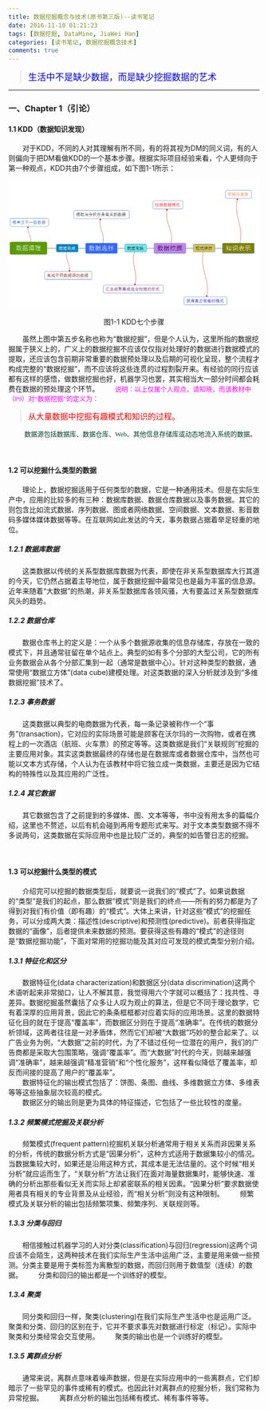 ```yaml
---
title: 数据挖掘概念与技术(原书第三版)--读书笔记
date: 2016-11-10 01:21:23
tags: [数据挖掘, DataMine, JiaWei Han]
categories: [读书笔记, 数据挖掘概念技术]
comments: true
---
```


><font color=#0000FF face="微软雅黑" size=4>生活中不是缺少数据，而是缺少挖掘数据的艺术</font>


***


### 一、Chapter 1（引论）
#### 1.1 KDD（数据知识发现）
&emsp;&emsp;对于KDD，不同的人对其理解有所不同，有的将其视为DM的同义词，有的人则偏向于把DM看做KDD的一个基本步骤。根据实际项目经验来看，个人更倾向于第一种观点，KDD共由7个步骤组成，如下图1-1所示：
  
![image](数据挖掘概念与技术-原书第三版-读书笔记/KDD步骤.png)
<div align="center">图1-1 KDD七个步骤</div>

&emsp;&emsp;虽然上图中第五步名称也称为“数据挖掘”，但是个人认为，这里所指的数据挖掘属于狭义上的，广义上的数据挖掘不应该仅仅指对处理好的数据进行数据模式的提取，还应该包含前期非常重要的数据预处理以及后期的可视化呈现，整个流程才构成完整的“数据挖掘”，而不应该将这些连贯的过程割裂开来。有经验的同行应该都有这样的感悟，做数据挖掘也好，机器学习也罢，其实相当大一部分时间都会耗费在数据的预处理这个环节。
&emsp;&emsp;<font color=#FF00FF face="微软雅黑" size=2>说明：以上仅属个人观点，请知晓，而该教材中（P9）对“数据挖掘”的定义为：
></font><font color=#FF0000 face="微软雅黑" size=3>从大量数据中挖掘有趣模式和知识的过程。

&emsp;&emsp;</font><font color=#003F2D face="微软雅黑" size=2>数据源包括数据库、数据仓库、Web、其他信息存储库或动态地流入系统的数据。</font>

　　
#### 1.2 可以挖掘什么类型的数据
　　理论上，数据挖掘适用于任何类型的数据，它是一种通用技术。但是在实际生产中，应用的比较多的有三种：数据库数据、数据仓库数据以及事务数据。其它的则包含比如流式数据、序列数据、图或者网络数据、空间数据、文本数据、影音数码多媒体媒体数据等等。在互联网如此发达的今天，事务数据占据着举足轻重的地位。
##### 1.2.1 数据库数据
　　这类数据以传统的关系型数据库数据为代表，即使在非关系型数据库大行其道的今天，它仍然占据着主导地位，属于数据挖掘中最常见也是最为丰富的信息源。近年来随着“大数据”的热潮，非关系型数据库各领风骚，大有要盖过关系型数据库风头的趋势。
##### 1.2.2 数据仓库
　　数据仓库书上的定义是：一个从多个数据源收集的信息存储库，存放在一致的模式下，并且通常驻留在单个站点上。典型的如有多个分部的大型公司，它的所有业务数据会从各个分部汇集到一起（通常是数据中心）。针对这种类型的数据，通常使用“数据立方体”(data cube)建模处理。对这类数据的深入分析就涉及到“多维数据挖掘”技术了。

##### 1.2.3 事务数据
　　这类数据以典型的电商数据为代表，每一条记录被称作一个“事务”(transaction)，它对应的实际场景可能是顾客在沃尔玛的一次购物，或者在携程上的一次酒店（航班、火车票）的预定等等。这类数据是我们“关联规则”挖掘的主要应用对象。其实这类数据最终的存储也是在数据库或者数据仓库中，当然也可能以文本方式存储，个人认为在该教材中将它独立成一类数据，主要还是因为它结构的特殊性以及其应用的广泛性。

##### 1.2.4 其它数据
　　其它数据包含了之前提到的多媒体、图、文本等等，书中没有用太多的篇幅介绍，这里也不赘述，以后有机会碰到再用专题形式来写。对于文本类型数据不得不多说两句，这类数据在实际应用中也是比较广泛的，典型的如告警日志的挖掘。

　　
#### 1.3 可以挖掘什么类型的模式
　　介绍完可以挖掘的数据类型后，就要说一说我们的“模式”了。如果说数据的“类型”是我们的起点，那么数据“模式”则是我们的终点——所有的努力都是为了得到对我们有价值（即有趣）的“模式”。大体上来讲，针对这些“模式”的挖掘任务，可以分成两大类：描述性(descriptive)和预测性(predictive)。前者获得指定数据的“画像”，后者提供未来数据的预测。要获得这些有趣的“模式”的途径则是“数据挖掘功能”，下面对常用的挖掘功能及其对应可发现的模式类型分别介绍。
##### 1.3.1 特征化和区分
　　数据特征化(data characterization)和数据区分(data discrimination)这两个术语听起来非常拗口，让人不解其意，我觉得用六个字就可以概括了：找共性、寻差异。数据挖掘虽然囊括了众多让人叹为观止的算法，但是它不同于理论数学，它有着深厚的应用背景，因此它的条条框框都对应着实际的应用场景。这里的数据特征化目的就在于提高“覆盖率”，而数据区分则在于提高“准确率”。在传统的数据分析领域，这两者往往是一对矛盾体，然而它们却被“大数据”巧妙的整合起来了。以广告业务为例，“大数据”之前的时代，为了不错过任何一位潜在的用户，我们的广告商都是采取大包围策略，强调“覆盖率”。而“大数据”时代的今天，则越来越强调“准确率”，越来越强调“精准营销”和“个性化服务”，这样看似降低了覆盖率，却反而间接的提高了用户的“覆盖率”。  
　　数据特征化的输出模式包括了：饼图、条图、曲线、多维数据立方体、多维表等等这些抽象层次较高的模式。  
　　数据区分的输出则是更为具体的特征描述，它包括了一些比较性的度量。
##### 1.3.2 频繁模式挖掘及关联分析
　　频繁模式(frequent pattern)挖掘机关联分析通常用于相关关系而非因果关系的分析，传统的数据分析方式是“因果分析”，这种方式适用于数据集较小的情况。当数据集较大时，如果还是沿用这种方式，其成本是无法估量的。这个时候“相关分析”就应运而生了，“关联分析”方法让我们在面对海量数据集时，能够快速、准确的分析出那些看似无关而实际上却紧密联系的相关因素。“因果分析”要求数据使用者具有相关的专业背景及从业经验，而“相关分析”则没有这种限制。
　　频繁模式及关联分析的输出包括频繁项集、频繁序列、关联规则等。
##### 1.3.3 分类与回归
　　相信接触过机器学习的人对分类(classification)与回归(regression)这两个词应该不会陌生，这两种技术在我们实际生产生活中运用广泛，主要是用来做一些预测。分类主要是用于类标签为离散型的数据，而回归则用于数值型（连续）的数据。
　　分类和回归的输出都是一个训练好的模型。
##### 1.3.4 聚类
　　同分类和回归一样，聚类(clustering)在我们实际生产生活中也是运用广泛。聚类和分类、回归的区别在于，它并不要求事先对数据进行标定（标记）。实际中聚类和分类经常会交互使用。
　　聚类的输出也是一个训练好的模型。
##### 1.3.5 离群点分析
　　通常来说，离群点意味着噪声数据，但是在实际应用中的一些离群点，它们却暗示了一些罕见的事件或稀有的模式。也因此针对离群点的挖掘分析，我们常称为异常挖掘。
　　离群点分析的输出包括稀有模式、稀有事件等等。

